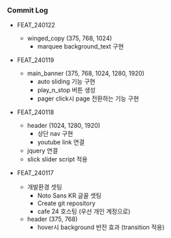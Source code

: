 ### Commit Log

* FEAT_240122
  * winged_copy (375, 768, 1024)
    * marquee background_text 구현

* FEAT_240119
  * main_banner (375, 768, 1024, 1280, 1920)
    * auto sliding 기능 구현
    * play_n_stop 버튼 생성
    * pager click시 page 전환하는 기능 구현
  
* FEAT_240118
  * header (1024, 1280, 1920)
    * 상단 nav 구현
    * youtube link 연결
  * jquery 연결
  * slick slider script 적용
    
* FEAT_240117
  * 개발환경 셋팅
    * Noto Sans KR 글꼴 셋팅
    * Create git repository
    * cafe 24 호스팅 (우선 개인 계정으로) 
  * header (375, 768)
    * hover시 background 반전 효과 (transition 적용)
